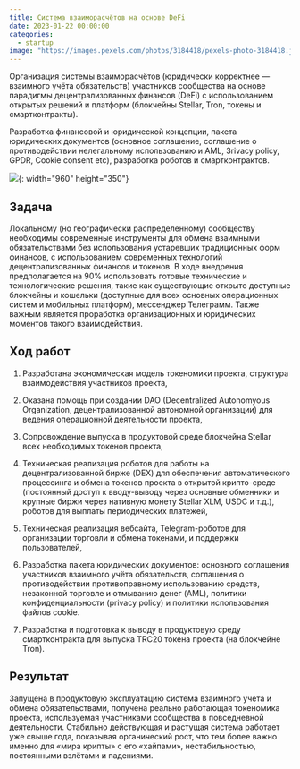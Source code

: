 ```yaml
---
title: Система взаиморасчётов на основе DeFi
date: 2023-01-22 00:00:00
categories:
  - startup
image: "https://images.pexels.com/photos/3184418/pexels-photo-3184418.jpeg?auto=compress&cs=tinysrgb&w=600"
---
```


Организация системы взаиморасчётов (юридически корректнее — взаимного учёта обязательств) участников сообщества на основе парадигмы децентрализованных финансов (DeFi) с использованием открытых решений и платформ (блокчейны Stellar, Tron, токены и смартконтракты).

Разработка финансовой и юридической концепции, пакета юридических документов (основное соглашение, соглашение о противодействии нелегальному использованию и AML, Зrivacy policy, GPDR, Cookie consent etc), разработка роботов и смартконтрактов.

![](https://images.pexels.com/photos/3184418/pexels-photo-3184418.jpeg?auto=compress&cs=tinysrgb&w=960){: width="960" height="350"}

## Задача

Локальному (но географически распределенному) сообществу необходимы современные инструменты для обмена взаимными обязательствами без использования устаревших традиционных форм финансов, с использованием современных технологий децентрализованных финансов и токенов. В ходе внедрения предполагается на 90% использовать готовые технические и технологические решения, такие как существующие открыто доступные блокчейны и кошельки (доступные для всех основных операционных систем и мобильных платформ), мессенджер Телеграмм. Также важным является проработка организационных и юридических моментов такого взаимодействия.

## Ход работ

1. Разработана экономическая модель токеномики проекта, структура взаимодействия участников проекта,

2. Оказана помощь при создании DAO (Decentralized Autonomyous Organization, децентрализованной автономной организации) для ведения операционной деятельности проекта,

3. Сопровождение выпуска в продуктовой среде блокчейна Stellar всех необходимых токенов проекта,

4. Техническая реализация роботов для работы на децентрализованной бирже (DEX) для обеспечения автоматического процессинга и обмена токенов проекта в открытой крипто-среде (постоянный доступ к вводу-выводу через основные обменники и крупные биржи через нативную монету Stellar XLM, USDC и т.д.), роботов для выплаты периодических платежей,

5. Техническая реализация вебсайта, Telegram-роботов для организации торговли и обмена токенами, и поддержки пользователей,

6. Разработка пакета юридических документов: основного соглашения участников взаимного учёта обязательств, соглашения о противодействии противоправному использованию средств, незаконной торговле и отмыванию денег (AML), политики конфиденциальности (privacy policy) и политики использования файлов cookie.

7. Разработка и подготовка к выводу в продуктовую среду смартконтракта для выпуска TRC20 токена проекта (на блокчейне Tron). 

## Результат

Запущена в продуктовую эксплуатацию система взаимного учета и обмена обязательствами, получена реально работающая токеномика проекта, используемая участниками сообщества в повседневной деятельности. Стабильно действующая и растущая система работает уже свыше года, показывая органический рост, что тем более важно именно для «мира крипты» с его «хайпами», нестабильностью, постоянными взлётами и падениями.